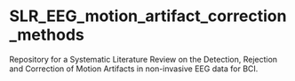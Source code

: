 # SLR_EEG_motion_artifact_correction_methods
Repository for a Systematic Literature Review on the Detection, Rejection and Correction of Motion Artifacts in non-invasive EEG data for BCI.

